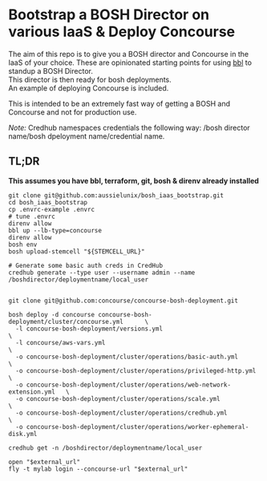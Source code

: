# Bootstrap a BOSH Director on various IaaS & Deploy Concourse

The aim of this repo is to give you a BOSH director and Concourse in the IaaS of your choice.
These are opinionated starting points for using [bbl](https://github.com/cloudfoundry/bosh-bootloader/) to standup a BOSH Director.  
This director is then ready for bosh deployments.   
An example of deploying Concourse is included.  

This is intended to be an extremely fast way of getting a BOSH and Concourse and not for production use.

*Note:* Credhub namespaces credentials the following way: /bosh director
name/bosh dpeloyment name/credential name.

## TL;DR

**This assumes you have bbl, terraform, git, bosh & direnv already installed**

```
git clone git@github.com:aussielunix/bosh_iaas_bootstrap.git
cd bosh_iaas_bootstrap
cp .envrc-example .envrc
# tune .envrc
direnv allow
bbl up --lb-type=concourse
direnv allow
bosh env
bosh upload-stemcell "${STEMCELL_URL}"

# Generate some basic auth creds in CredHub
credhub generate --type user --username admin --name /boshdirector/deploymentname/local_user


git clone git@github.com:concourse/concourse-bosh-deployment.git

bosh deploy -d concourse concourse-bosh-deployment/cluster/concourse.yml      \
  -l concourse-bosh-deployment/versions.yml                                   \
  -l concourse/aws-vars.yml                                                   \
  -o concourse-bosh-deployment/cluster/operations/basic-auth.yml              \
  -o concourse-bosh-deployment/cluster/operations/privileged-http.yml         \
  -o concourse-bosh-deployment/cluster/operations/web-network-extension.yml   \
  -o concourse-bosh-deployment/cluster/operations/scale.yml                   \
  -o concourse-bosh-deployment/cluster/operations/credhub.yml                 \
  -o concourse-bosh-deployment/cluster/operations/worker-ephemeral-disk.yml

credhub get -n /boshdirector/deploymentname/local_user

open "$external_url"
fly -t mylab login --concourse-url "$external_url"

```
